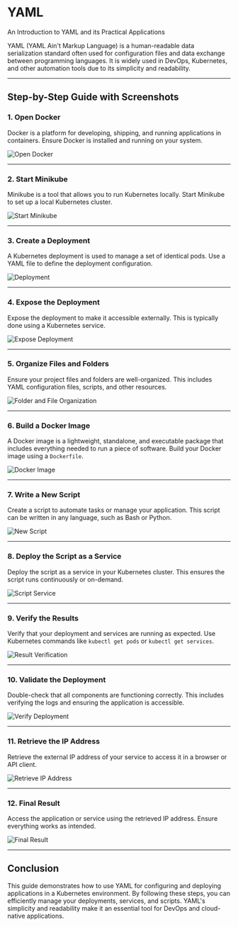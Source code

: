 # YAML
An Introduction to YAML and its Practical Applications

YAML (YAML Ain't Markup Language) is a human-readable data serialization standard often used for configuration files and data exchange between programming languages. It is widely used in DevOps, Kubernetes, and other automation tools due to its simplicity and readability.

---

## Step-by-Step Guide with Screenshots

### 1. Open Docker
Docker is a platform for developing, shipping, and running applications in containers. Ensure Docker is installed and running on your system.

![Open Docker](./img/1.%20open%20docker.jpg)

---

### 2. Start Minikube
Minikube is a tool that allows you to run Kubernetes locally. Start Minikube to set up a local Kubernetes cluster.

![Start Minikube](./img/2.%20minicube%20start.jpg)

---

### 3. Create a Deployment
A Kubernetes deployment is used to manage a set of identical pods. Use a YAML file to define the deployment configuration.

![Deployment](./img/3.%20deployment.jpg)

---

### 4. Expose the Deployment
Expose the deployment to make it accessible externally. This is typically done using a Kubernetes service.

![Expose Deployment](./img/4.%20expose.jpg)

---

### 5. Organize Files and Folders
Ensure your project files and folders are well-organized. This includes YAML configuration files, scripts, and other resources.

![Folder and File Organization](./img/5.%20folder&file.jpg)

---

### 6. Build a Docker Image
A Docker image is a lightweight, standalone, and executable package that includes everything needed to run a piece of software. Build your Docker image using a `Dockerfile`.

![Docker Image](./img/6.%20docker%20image.jpg)

---

### 7. Write a New Script
Create a script to automate tasks or manage your application. This script can be written in any language, such as Bash or Python.

![New Script](./img/6a.%20new%20script.jpg)

---

### 8. Deploy the Script as a Service
Deploy the script as a service in your Kubernetes cluster. This ensures the script runs continuously or on-demand.

![Script Service](./img/7.%20script%20service.jpg)

---

### 9. Verify the Results
Verify that your deployment and services are running as expected. Use Kubernetes commands like `kubectl get pods` or `kubectl get services`.

![Result Verification](./img/8.%20result.jpg)

---

### 10. Validate the Deployment
Double-check that all components are functioning correctly. This includes verifying the logs and ensuring the application is accessible.

![Verify Deployment](./img/9.%20verify.jpg)

---

### 11. Retrieve the IP Address
Retrieve the external IP address of your service to access it in a browser or API client.

![Retrieve IP Address](./img/11.%20ip.jpg)

---

### 12. Final Result
Access the application or service using the retrieved IP address. Ensure everything works as intended.

![Final Result](./img/12.%20result.jpg)

---

## Conclusion
This guide demonstrates how to use YAML for configuring and deploying applications in a Kubernetes environment. By following these steps, you can efficiently manage your deployments, services, and scripts. YAML's simplicity and readability make it an essential tool for DevOps and cloud-native applications.

